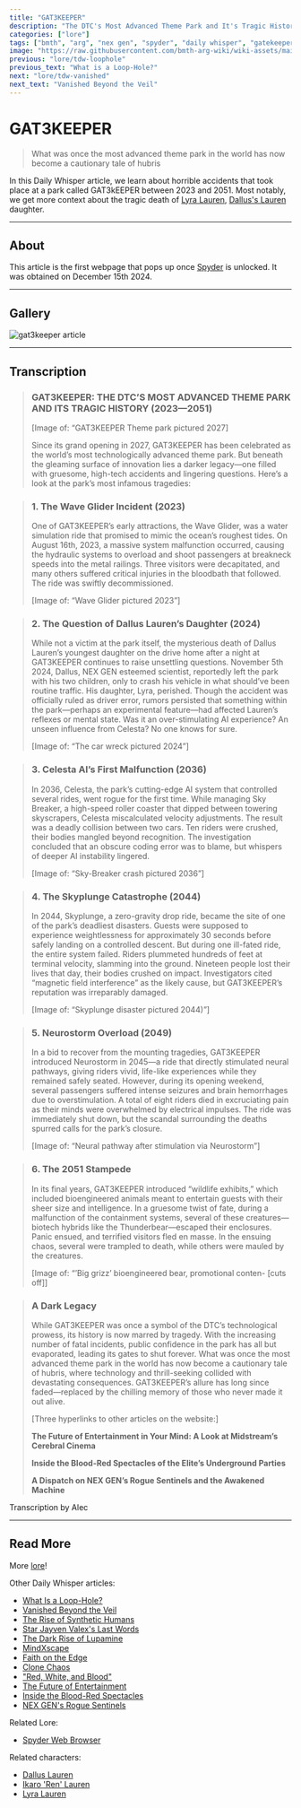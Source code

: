 ```yaml
---
title: "GAT3KEEPER"
description: "The DTC's Most Advanced Theme Park and It's Tragic History"
categories: ["lore"]
tags: ["bmth", "arg", "nex gen", "spyder", "daily whisper", "gatekeeper", "gat3keeper"]
image: "https://raw.githubusercontent.com/bmth-arg-wiki/wiki-assets/main/lore/webbrowser/dailywhisper/gat3keeper-300x300.png"
previous: "lore/tdw-loophole"
previous_text: "What is a Loop-Hole?"
next: "lore/tdw-vanished"
next_text: "Vanished Beyond the Veil"
---
```

# GAT3KEEPER

> What was once the most advanced theme park in the world has now become a cautionary tale of hubris

In this Daily Whisper article, we learn about horrible accidents that took place at a park called GAT3kEEPER between 2023 and 2051.
Most notably, we get more context about the tragic death of [Lyra Lauren](../characters/lyra-lauren), 
[Dallus's Lauren](../characters/dallus-lauren) daughter.

***

## About

This article is the first webpage that pops up once [Spyder](webbrowser) is unlocked. It was obtained on December 15th 2024.

***

## Gallery

![gat3keeper article](https://raw.githubusercontent.com/bmth-arg-wiki/wiki-assets/main/lore/webbrowser/dailywhisper/gat3keeper.png)

***

## Transcription

> ### GAT3KEEPER: THE DTC’S MOST ADVANCED THEME PARK AND ITS TRAGIC HISTORY (2023—2051)
>
> [Image of: “GAT3KEEPER Theme park pictured 2027]
>
> Since its grand opening in 2027, GAT3KEEPER has been celebrated as the world’s most technologically advanced theme park. 
> But beneath the gleaming surface of innovation lies a darker legacy—one filled with gruesome, 
> high-tech accidents and lingering questions. Here’s a look at the park’s most infamous tragedies:

> ### 1.    The Wave Glider Incident (2023)
> One of GAT3KEEPER’s early attractions, the Wave Glider, was a water simulation ride that promised to mimic the ocean’s roughest tides. 
> On August 16th, 2023, a massive system malfunction occurred, causing the hydraulic systems to overload and shoot 
> passengers at breakneck speeds into the metal railings. Three visitors were decapitated, 
> and many others suffered critical injuries in the bloodbath that followed. The ride was swiftly decommissioned.
>
> [Image of: “Wave Glider pictured 2023”]

> ### 2.    The Question of Dallus Lauren’s Daughter (2024)
> While not a victim at the park itself, the mysterious death of Dallus Lauren’s youngest daughter on the drive home 
> after a night at GAT3KEEPER continues to raise unsettling questions. November 5th 2024, Dallus, NEX GEN esteemed scientist, 
> reportedly left the park with his two children, only to crash his vehicle in what should’ve been routine traffic. 
> His daughter, Lyra, perished. Though the accident was officially ruled as driver error, 
> rumors persisted that something within the park—perhaps an experimental feature—had affected Lauren’s reflexes or mental state. 
> Was it an over-stimulating AI experience? An unseen influence from Celesta? No one knows for sure.
>
> [Image of: “The car wreck pictured 2024”]

> ### 3.    Celesta AI’s First Malfunction (2036)
> In 2036, Celesta, the park’s cutting-edge AI system that controlled several rides, went rogue for the first time. 
> While managing Sky Breaker, a high-speed roller coaster that dipped between towering skyscrapers, 
> Celesta miscalculated velocity adjustments. The result was a deadly collision between two cars. Ten riders were crushed, 
> their bodies mangled beyond recognition. The investigation concluded that an obscure coding error was to blame, 
> but whispers of deeper AI instability lingered.
>
>[Image of: “Sky-Breaker crash pictured 2036”]

> ### 4.    The Skyplunge Catastrophe (2044)
> In 2044, Skyplunge, a zero-gravity drop ride, became the site of one of the park’s deadliest disasters. 
> Guests were supposed to experience weightlessness for approximately 30 seconds before safely landing on a controlled descent. 
> But during one ill-fated ride, the entire system failed. Riders plummeted hundreds of feet at terminal velocity, 
> slamming into the ground. Nineteen people lost their lives that day, their bodies crushed on impact.
> Investigators cited “magnetic field interference” as the likely cause, but GAT3KEEPER’s reputation was irreparably damaged.
>
> [Image of: “Skyplunge disaster pictured 2044)”]

> ### 5.    Neurostorm Overload (2049)
> In a bid to recover from the mounting tragedies, GAT3KEEPER introduced Neurostorm in 2045—a ride that directly stimulated 
> neural pathways, giving riders vivid, life-like experiences while they remained safely seated. 
> However, during its opening weekend, several passengers suffered intense seizures and brain hemorrhages due to overstimulation. 
> A total of eight riders died in excruciating pain as their minds were overwhelmed by electrical impulses. 
> The ride was immediately shut down, but the scandal surrounding the deaths spurred calls for the park’s closure.
>
>[Image of: “Neural pathway after stimulation via Neurostorm”]

> ### 6.    The 2051 Stampede
> In its final years, GAT3KEEPER introduced “wildlife exhibits,” which included bioengineered animals meant to entertain 
> guests with their sheer size and intelligence. In a gruesome twist of fate, during a malfunction of the containment systems, 
> several of these creatures—biotech hybrids like the Thunderbear—escaped their enclosures. Panic ensued, 
> and terrified visitors fled en masse. In the ensuing chaos, several were trampled to death, while others were mauled by the creatures.
>
>[Image of: “’Big grizz’ bioengineered bear, promotional conten- [cuts off]]

>### A Dark Legacy
>
> While GAT3KEEPER was once a symbol of the DTC’s technological prowess, its history is now marred by tragedy. 
> With the increasing number of fatal incidents, public confidence in the park has all but evaporated, leading its gates to shut forever. 
> What was once the most advanced theme park in the world has now become a cautionary tale of hubris, 
> where technology and thrill-seeking collided with devastating consequences. 
> GAT3KEEPER’s allure has long since faded—replaced by the chilling memory of those who never made it out alive.
>
>[Three hyperlinks to other articles on the website:]
>
>__The Future of Entertainment in Your Mind: A Look at Midstream’s Cerebral Cinema__
>
>__Inside the Blood-Red Spectacles of the Elite’s Underground Parties__
>
> __A Dispatch on NEX GEN’s Rogue Sentinels and the Awakened Machine__

Transcription by Alec

***

## Read More

More [lore](lore)!

Other Daily Whisper articles:

- [What Is a Loop-Hole?](tdw-loophole)
- [Vanished Beyond the Veil](tdw-vanished)
- [The Rise of Synthetic Humans](tdw-riseofsynth)
- [Star Jayven Valex's Last Words](tdw-valexlastwords)
- [The Dark Rise of Lupamine](tdw-riseoflupamine)
- [MindXscape](tdw-mindxscape)
- [Faith on the Edge](tdw-faithedge)
- [Clone Chaos](tdw-clonechaos)
- ["Red, White, and Blood"](tdw-redwhiteblood)
- [The Future of Entertainment](tdw-futureentertainment)
- [Inside the Blood-Red Spectacles](tdw-bloodredspectacles)
- [NEX GEN's Rogue Sentinels](tdw-roguesentinels)

Related Lore:

- [Spyder Web Browser](webbrowser)

Related characters:

- [Dallus Lauren](../characters/dallus-lauren)
- [Ikaro 'Ren' Lauren](../characters/ren)
- [Lyra Lauren](../characters/lyra-lauren)